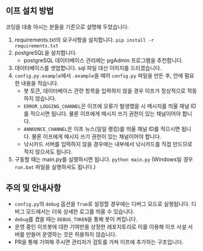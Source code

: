 ## 이프 설치 방법

코딩을 대충 아시는 분들을 기준으로 설명해 두었습니다.

1. requirements.txt의 요구사항을 설치합니다. `pip install -r requirements.txt`
2. postgreSQL을 설치합니다.
    - postgreSQL 데이터베이스 관리에는 pgAdmin 프로그램을 추천합니다.
3. 데이터베이스를 셋업합니다. sql 파일 대신 이미지를 드리겠습니다.
4. `config.py.example`에서 `.example`을 떼어 `config.py` 파일을 만든 후, 안에 필요한 내용을 적습니다.
    - 봇 토큰, 데이터베이스 관련 항목을 입력하지 않을 경우 이프가 정상적으로 작동하지 않습니다.
    - `ERROR_LOGGING_CHANNEL`은 이프에 오류가 발생했을 시 메시지를 띄울 채널 ID를 적으시면 됩니다. 물론 이프에게 메시지 쓰기 권한이 있는 채널이어야 합니다.
    - `ANNOUNCE_CHANNEL`은 이프 뉴스(일일 랭킹)를 띄울 채널 ID를 적으시면 됩니다. 물론 이프에게 메시지 쓰기 권한이 있는 채널이어야 합니다.
    - 낚시카드 서버를 입력하지 않을 경우에는 내부에서 낚시카드를 직접 만드므로 적지 않으셔도 됩니다.
5. 구동할 때는 main.py를 실행하시면 됩니다. `python main.py` (Windows일 경우 `run.bat` 파일을 실행하셔도 됩니다.)

## 주의 및 안내사항

-   `config.py`의 `debug` 옵션을 `True`로 설정할 경우에는 디버그 모드로 실행됩니다. 디버그 모드에서는 더욱 상세한 로그를 띄울 수 있습니다.
-   `debug`를 켰을 때는 `DEBUG_TOKEN`을 통해 봇이 켜집니다.
-   운영 중인 이프봇에 대한 기여만을 상정한 레포지토리로 이를 이용해 이프 사설 서버를 만들어 운영하는 것은 허용하지 않습니다.
-   PR을 통해 기여해 주시면 관리자가 검토를 거쳐 이프에 추가하는 구조입니다.
